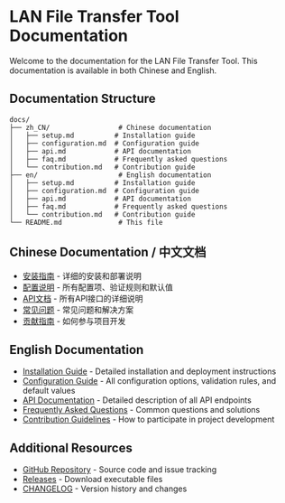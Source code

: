 # LAN File Transfer Tool Documentation

Welcome to the documentation for the LAN File Transfer Tool. This documentation is available in both Chinese and English.

## Documentation Structure

```
docs/
├── zh_CN/                 # Chinese documentation
│   ├── setup.md          # Installation guide
│   ├── configuration.md  # Configuration guide
│   ├── api.md            # API documentation
│   ├── faq.md            # Frequently asked questions
│   └── contribution.md   # Contribution guide
├── en/                    # English documentation
│   ├── setup.md          # Installation guide
│   ├── configuration.md  # Configuration guide
│   ├── api.md            # API documentation
│   ├── faq.md            # Frequently asked questions
│   └── contribution.md   # Contribution guide
└── README.md              # This file
```

## Chinese Documentation / 中文文档

- [安装指南](zh_CN/setup.md) - 详细的安装和部署说明
- [配置说明](zh_CN/configuration.md) - 所有配置项、验证规则和默认值
- [API文档](zh_CN/api.md) - 所有API接口的详细说明
- [常见问题](zh_CN/faq.md) - 常见问题和解决方案
- [贡献指南](zh_CN/contribution.md) - 如何参与项目开发

## English Documentation

- [Installation Guide](en/setup.md) - Detailed installation and deployment instructions
- [Configuration Guide](en/configuration.md) - All configuration options, validation rules, and default values
- [API Documentation](en/api.md) - Detailed description of all API endpoints
- [Frequently Asked Questions](en/faq.md) - Common questions and solutions
- [Contribution Guidelines](en/contribution.md) - How to participate in project development

## Additional Resources

- [GitHub Repository](https://github.com/MagicCD/Transfer) - Source code and issue tracking
- [Releases](https://github.com/MagicCD/Transfer/releases) - Download executable files
- [CHANGELOG](../CHANGELOG.md) - Version history and changes
